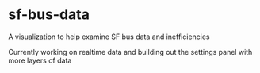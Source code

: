 sf-bus-data
===========

A visualization to help examine SF bus data and inefficiencies

Currently working on realtime data and building out the settings panel with more layers of data
